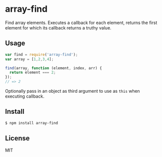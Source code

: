 # array-find
Find array elements. Executes a callback for each element, returns the first element for which its callback returns a truthy value.

## Usage

```javascript
var find = require('array-find');
var array = [1,2,3,4];

find(array, function (element, index, arr) {
  return element === 2;
});
// => 2

```
Optionally pass in an object as third argument to use as ``this`` when executing callback. 

## Install

```bash
$ npm install array-find
```

## License
MIT
